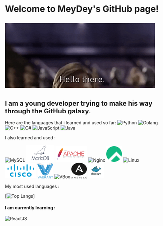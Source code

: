 <link rel="stylesheet" href="./styles.css">

<h1>
Welcome to MeyDey's GitHub page!

![Hello There](assests\Hello_There.gif) 
</h1>

<h2>
I am a young developer trying to make his way through the GitHub galaxy.
</h2>

<body>
Here are the languages that i learned and used so far:

<img src="https://www.python.org/static/favicon.ico" alt="Python" width="50" height="50">
<img src="https://golang.org/favicon.ico" alt="Golang" width="50" height="50">
<img src="https://upload.wikimedia.org/wikipedia/commons/1/18/ISO_C%2B%2B_Logo.svg" alt="C++" width="50" height="50">
<img src="https://upload.wikimedia.org/wikipedia/commons/0/0d/C_Sharp_wordmark.svg" alt="C#" width="50" height="50">
<img src="https://upload.wikimedia.org/wikipedia/commons/6/6a/JavaScript-logo.png" alt="JavaScript" width="50" height="50">
<img src="https://upload.wikimedia.org/wikipedia/en/thumb/3/30/Java_programming_language_logo.svg/1200px-Java_programming_language_logo.svg.png" alt="Java" width="30" height="50">

I also learned and used :

<img src="https://www.mysql.com/common/logos/logo-mysql-170x115.png" alt="MySQL" width="50" height="50">
<img src="./assests/mariadb_logo_icon_168996.png" alt="MariaDB" width="90" height="55">

<img src="./assests/Apache_Software_Foundation_Logo_(2016).svg.png" alt="Apache" width="100" height="50">
<img src="https://www.nginx.com/wp-content/uploads/2018/08/NGINX-logo-rgb-large.png" alt="Nginx" width="100" height="50">

<img src="./assests/Rocky_Linux_logo.svg" alt="GNU/Linux" width="50" height="50">
<img src="https://upload.wikimedia.org/wikipedia/commons/3/35/Tux.svg" alt="Linux" width="50" height="50">

<img src="./assests/Symbole-Cisco.jpg" alt="Cisco" width="100" height="50">

<img src="./assests/Vagrant.png" alt="Vagrant" width="50" height="50">
<img src="https://www.virtualbox.org/graphics/vbox_logo2_gradient.png" alt="VBox" width="53" height="60">
<img src="./assests/Ansible_logo.svg" alt="Vagrant" width="50" height="50">
<img src="./assests/Logo-Docker-1.jpg" alt="Docker" width="50" height="50">

My most used languages :

[![Top Langs](https://github-readme-stats.vercel.app/api/top-langs/?username=MeyDeyNc&layout=compact)]


 #### I am currently learning : 

![ReactJS](https://reactjs.org/favicon.ico)

</body>

